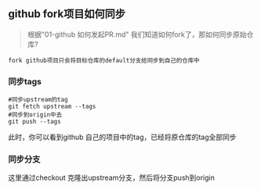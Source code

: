 ## github fork项目如何同步

>根据"01-github 如何发起PR.md" 我们知道如何fork了，那如何同步原始仓库?

`fork github项目只会将目标仓库的default分支给同步到自己的仓库中`

### 同步tags

```shell
#同步upstream的tag
git fetch upstream --tags
#同步到origin中去
git push --tags
```

此时，你可以看到github 自己的项目中的tag，已经将原仓库的tag全部同步

### 同步分支

这里通过checkout 克隆出upstream分支，然后将分支push到origin